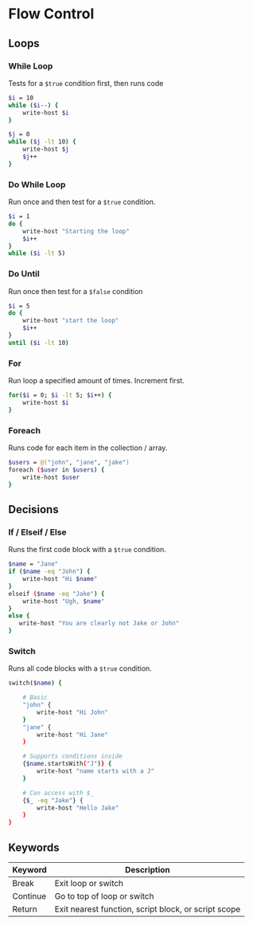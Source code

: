 # Flow Control 

## Loops

### While Loop
Tests for a `$true` condition first, then runs code

```sh
$i = 10
while ($i--) {
    write-host $i
}

$j = 0
while ($j -lt 10) {
    write-host $j
    $j++
}
```

### Do While Loop
Run once and then test for a `$true` condition.

```sh
$i = 1
do {
    write-host "Starting the loop"
    $i++
}
while ($i -lt 5)
```

### Do Until
Run once then test for a `$false` condition

```sh
$i = 5
do {
    write-host "start the loop"
    $i++
}
until ($i -lt 10) 
```

### For
Run loop a specified amount of times. Increment first.

```sh
for($i = 0; $i -lt 5; $i++) {
    write-host $i
}
```

### Foreach
Runs code for each item in the collection / array.

```sh
$users = @("john", "jane", "jake")
foreach ($user in $users) {
    write-host $user
}
```

## Decisions

### If / Elseif / Else
Runs the first code block with a `$true` condition.

```sh
$name = "Jane"
if ($name -eq "John") {
    write-host "Hi $name"
}
elseif ($name -eq "Jake") {
    write-host "Ugh, $name"
}
else {
   write-host "You are clearly not Jake or John" 
}
```

### Switch
Runs all code blocks with a `$true` condition.

```sh
switch($name) {

    # Basic
    "john" {
        write-host "Hi John"
    }
    "jane" {
        write-host "Hi Jane"    
    }

    # Supports conditions inside
    {$name.startsWith("J")} {
        write-host "name starts with a J"
    }

    # Can access with $_
    {$_ -eq "Jake"} {
        write-host "Hello Jake"
    }
}
```

## Keywords
| Keyword | Description |
|---------|-------------|
| Break | Exit loop or switch |
| Continue | Go to top of loop or switch |
| Return | Exit nearest function, script block, or script scope |


